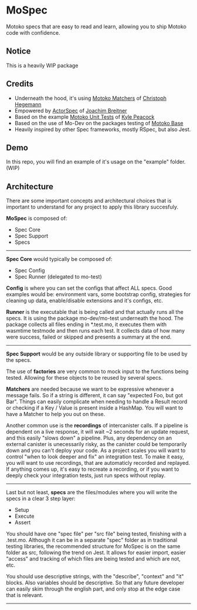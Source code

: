 # MoSpec

Motoko specs that are easy to read and learn, allowing you to ship Motoko code with confidence.

## Notice

This is a heavily WIP package

## Credits

- Underneath the hood, it's using [Motoko Matchers](https://kritzcreek.github.io/motoko-matchers) of [Christoph Hegemann](https://github.com/kritzcreek)
- Empowered by [ActorSpec](https://github.com/dfinity/motoko-base/tree/e4efcb9bbd8c8eeff41b3d461b679e43d1d66f44/examples/actorspec) of [Joachim Breitner](https://github.com/nomeata)
- Based on the example [Motoko Unit Tests](https://github.com/krpeacock/motoko-unit-tests) of [Kyle Peacock](https://github.com/krpeacock)
- Based on the use of Mo-Dev on the packages testing of [Motoko Base](https://github.com/dfinity/motoko-base/)
- Heavily inspired by other Spec frameworks, mostly RSpec, but also Jest.

## Demo

In this repo, you will find an example of it's usage on the "example" folder. (WIP)

## Architecture

There are some important concepts and architectural choices that is important to understand for any project to apply this library succesfuly.

**MoSpec** is composed of:

- Spec Core
- Spec Support
- Specs

---

**Spec Core** would typically be composed of:

- Spec Config
- Spec Runner (delegated to mo-test)

**Config** is where you can set the configs that affect ALL specs. Good examples would be: environment vars, some bootstrap config, strategies for cleaning up data, enable/disable extensions and it's configs, etc.

**Runner** is the executable that is being called and that actually runs all the specs. It is using the package mo-dev/mo-test underneath the hood. The package collects all files ending in \*.test.mo, it executes them with wasmtime testmode and then runs each test. It collects data of how many were success, failed or skipped and presents a summary at the end.

---

**Spec Support** would be any outside library or supporting file to be used by the specs.

The use of **factories** are very common to mock input to the functions being tested. Allowing for these objects to be reused by several specs.

**Matchers** are needed because we want to be expressive whenever a message fails. So if a string is different, it can say "expected Foo, but got Bar". Things can easily complicate when needing to handle a Result record or checking if a Key / Value is present inside a HashMap. You will want to have a Matcher to help you out on these.

Another common use is the **recordings** of intercanister calls. If a pipeline is dependent on a live response, it will wait ~2 seconds for an update request, and this easily "slows down" a pipeline.
Plus, any dependency on an external canister is unecessarily risky, as the canister could be temporarily down and you can't deploy your code.
As a project scales you will want to control "when to look deeper and fix" an integration test. To make it easy, you will want to use recordings, that are automaticly recorded and replayed. If anything comes up, it's easy to recreate a recording, or if you want to deeply check your integration tests, just run specs without replay.

---

Last but not least, **specs** are the files/modules where you will write the specs in a clear 3 step layer:

- Setup
- Execute
- Assert

You should have one "spec file" per "src file" being tested, finishing with a .test.mo. Although it can be in a separate "spec" folder as in traditional testing libraries, the
recommended structure for MoSpec is on the same folder as src, following the trend on Jest. It allows for easier import, easier "access" and tracking of which files are being tested and which are not, etc.

You should use descriptive strings, with the "describe", "context" and "it" blocks. Also variables should be descriptive. So that any future developer can easily skim through the english part, and only stop at the edge case that is relevant.

---
